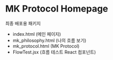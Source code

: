 # MK Protocol Homepage

최종 배포용 패키지

- index.html (메인 페이지)
- mk_philosophy.html (나의 흐름 보기)
- mk_protocol.html (MK Protocol)
- FlowTest.jsx (흐름 테스트 React 컴포넌트)